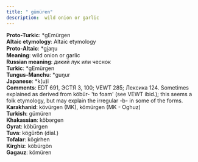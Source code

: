 ```yaml
---
title: " gümüren"
description:  wild onion or garlic
---
```


<strong>Proto-Turkic</strong>:  *gEmürgen<br>
<strong>Altaic etymology</strong>:  Altaic etymology<br>
<strong> Proto-Altaic</strong>:  *gi̯aŋu<br>
<strong>Meaning</strong>:  wild onion or garlic<br>
<strong>Russian meaning</strong>:  дикий лук или чеснок<br>
<strong>Turkic</strong>:  *gEmürgen<br>
<strong>Tungus-Manchu</strong>:  *guŋur<br>
<strong>Japanese</strong>:  *k(u)i<br>
<strong>Comments</strong>:  EDT 691, ЭСТЯ 3, 100; VEWT 285; Лексика 124. Sometimes explained as derived from köbür- 'to foam' (see VEWT ibid.); this seems a folk etymology, but may explain the irregular -b- in some of the forms.<br>
<strong>Karakhanid</strong>:  kövürgen (MK), kömürgen (MK - Oghuz)<br>
<strong>Turkish</strong>:  gümüren<br>
<strong>Khakassian</strong>:  köbǝrgen<br>
<strong>Oyrat</strong>:  köbürgen<br>
<strong>Tuva</strong>:  kögürön (dial.)<br>
<strong>Tofalar</strong>:  kögirhen<br>
<strong>Kirghiz</strong>:  köbürgön<br>
<strong>Gagauz</strong>:  kömüren<br>


